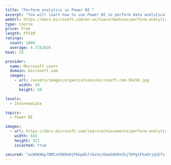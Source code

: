 ```yaml
---
title: "Perform analytics in Power BI "
excerpt: "You will learn how to use Power BI to perform data analytical functions, how to identify outliers in your data, how to group data together, and how to bin data for analysis. You will also learn how to perform time series analysis. Finally, you will work with advanced analytic features of Power BI, such as Quick Insights, AI Insights, and the Analyze feature."
webUrl: https://docs.microsoft.com/en-us/learn/modules/perform-analytics-power-bi/
type: course
price: Free
length: PT51M
ratings:
  count: 1809
  average: 4.7252626
heat: 55

provider:
  name: Microsoft Learn
  domain: microsoft.com
  images:
    - url: /assets/images/organizations/microsoft.com-50x50.jpg
      width: 50
      height: 50

levels:
  - Intermediate

topics:
  - Power BI

images:
  - url: https://docs.microsoft.com/learn/achievements/perform-analytics-power-bi-social.png
    width: 643
    height: 321
    isCached: true

secured: "wcWXKNGp7NMIxV96DoHjPbGpEk7i6xSo/RawSAX6V2kjTDPg1FkaQ+jq2EfxfEtIGboyvRBZ0W137Se2S6qCAO4/X3AbPzvLbzQtBPuEOkUx4oiPOYV5krRGbnaHZSky+en8gMwHpcQK9aiQZ+1c1WGPuahsSWwboQJpZCDiYjxepjODcAt+qv266VdpoMc8D34UVTDI7fwKyCp0Cc/jd9C4/dzP1giio3NCBAy70yafwXwYhH27JNjVAynC8VWEgIWl18IUSiqdESwbF8uCXEpTPWKqcLzhCfkVk3B2qAf21SdDG5reYNzSLWSWSX8okSKG08HvOy4K6y1DTGgtNwPWCVapCYdiyF8/bO8zHWvXnPwJuKCBwXo2l/QGAuCpz80Sp/JrjWu1DmlR+9r7x1I35qsP1rFWWTqwOa6Elao=;wIg3d1Pq5CdquDPj0RqFjw=="
---
```


